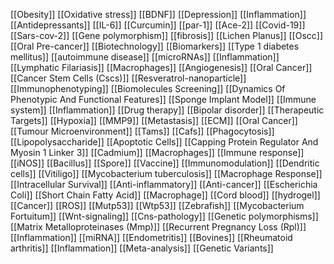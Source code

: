 [[Obesity]]
[[Oxidative stress]]
[[BDNF]]
[[Depression]]
[[Inflammation]]
[[Antidepressants]]
[[IL-6]]
[[Curcumin]]
[[par-1]]
[[Ace-2]]
[[Covid-19]]
[[Sars-cov-2]]
[[Gene polymorphism]]
[[fibrosis]]
[[Lichen Planus]]
[[Oscc]]
[[Oral Pre-cancer]]
[[Biotechnology]]
[[Biomarkers]]
[[Type 1 diabetes mellitus]]
[[autoimmune disease]]
[[microRNAs]]
[[Inflammation]]
[[Lymphatic Filariasis]]
[[Macrophages]]
[[Angiogenesis]]
[[Oral Cancer]]
[[Cancer Stem Cells (Cscs)]]
[[Resveratrol-nanoparticle]]
[[Immunophenotyping]]
[[Biomolecules Screening]]
[[Dynamics Of Phenotypic And Functional Features]]
[[Sponge Implant Model]]
[[Immune system]]
[[Inflammation]]
[[Drug therapy]]
[[Bipolar disorder]]
[[Therapeutic Targets]]
[[Hypoxia]]
[[MMP9]]
[[Metastasis]]
[[ECM]]
[[Oral Cancer]]
[[Tumour Microenvironment]]
[[Tams]]
[[Cafs]]
[[Phagocytosis]]
[[Lipopolysaccharide]]
[[Apoptotic Cells]]
[[Capping Protein Regulator And Myosin 1 Linker 3]]
[[Cadmium]]
[[Macrophages]]
[[Immune response]]
[[iNOS]]
[[Bacillus]]
[[Spore]]
[[Vaccine]]
[[Immunomodulation]]
[[Dendritic cells]]
[[Vitiligo]]
[[Mycobacterium tuberculosis]]
[[Macrophage Response]]
[[Intracellular Survival]]
[[Anti-inflammatory]]
[[Anti-cancer]]
[[Escherichia Coli]]
[[Short Chain Fatty Acid]]
[[Macrophage]]
[[Cord blood]]
[[hydrogel]]
[[Cancer]]
[[ROS]]
[[Mutp53]]
[[Wtp53]]
[[Zebrafish]]
[[Mycobacterium Fortuitum]]
[[Wnt-signaling]]
[[Cns-pathology]]
[[Genetic polymorphisms]]
[[Matrix Metalloproteinases (Mmp)]]
[[Recurrent Pregnancy Loss (Rpl)]]
[[Inflammation]]
[[miRNA]]
[[Endometritis]]
[[Bovines]]
[[Rheumatoid arthritis]]
[[Inflammation]]
[[Meta-analysis]]
[[Genetic Variants]]
